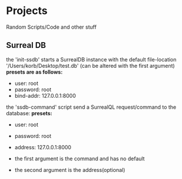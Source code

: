# Projects
Random Scripts/Code and other stuff


## Surreal DB
the 'init-ssdb' starts a SurrealDB instance with the default file-location '/Users/korb/Desktop/test.db' (can be altered with the first argument)
**presets are as follows:**
- user:       root
- password:   root
- bind-addr:  127.0.0.1:8000

the 'ssdb-command' script send a SurrealQL request/command to the database:
**presets:**
- user:       root
- password:   root
- address:    127.0.0.1:8000

- the first argument is the command and has no default
- the second argument is the address(optional)
